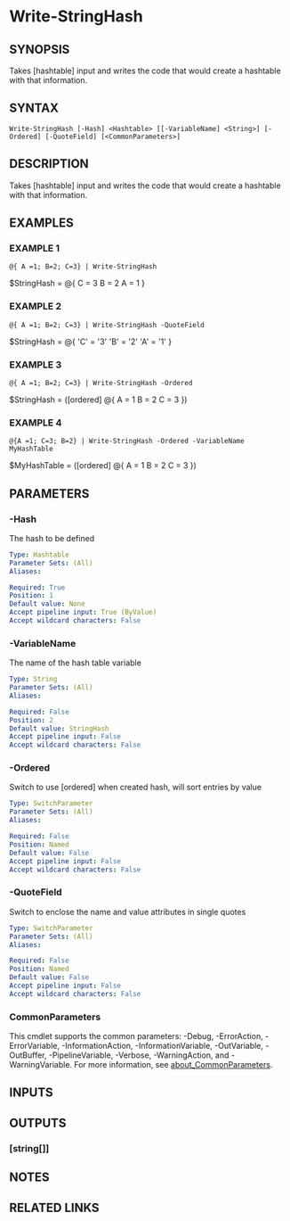 ﻿---
external help file: PoshFunctions-help.xml
Module Name: poshfunctions
online version:
schema: 2.0.0
---

# Write-StringHash

## SYNOPSIS
Takes \[hashtable\] input and writes the code that would create a hashtable with that information.

## SYNTAX

```
Write-StringHash [-Hash] <Hashtable> [[-VariableName] <String>] [-Ordered] [-QuoteField] [<CommonParameters>]
```

## DESCRIPTION
Takes \[hashtable\] input and writes the code that would create a hashtable with that information.

## EXAMPLES

### EXAMPLE 1
```
@{ A =1; B=2; C=3} | Write-StringHash
```

$StringHash = @{
    C = 3
    B = 2
    A = 1
}

### EXAMPLE 2
```
@{ A =1; B=2; C=3} | Write-StringHash -QuoteField
```

$StringHash = @{
    'C' = '3'
    'B' = '2'
    'A' = '1'
}

### EXAMPLE 3
```
@{ A =1; B=2; C=3} | Write-StringHash -Ordered
```

$StringHash = (\[ordered\] @{
    A = 1
    B = 2
    C = 3
})

### EXAMPLE 4
```
@{A =1; C=3; B=2} | Write-StringHash -Ordered -VariableName MyHashTable
```

$MyHashTable = (\[ordered\] @{
    A = 1
    B = 2
    C = 3
})

## PARAMETERS

### -Hash
The hash to be defined

```yaml
Type: Hashtable
Parameter Sets: (All)
Aliases:

Required: True
Position: 1
Default value: None
Accept pipeline input: True (ByValue)
Accept wildcard characters: False
```

### -VariableName
The name of the hash table variable

```yaml
Type: String
Parameter Sets: (All)
Aliases:

Required: False
Position: 2
Default value: StringHash
Accept pipeline input: False
Accept wildcard characters: False
```

### -Ordered
Switch to use \[ordered\] when created hash, will sort entries by value

```yaml
Type: SwitchParameter
Parameter Sets: (All)
Aliases:

Required: False
Position: Named
Default value: False
Accept pipeline input: False
Accept wildcard characters: False
```

### -QuoteField
Switch to enclose the name and value attributes in single quotes

```yaml
Type: SwitchParameter
Parameter Sets: (All)
Aliases:

Required: False
Position: Named
Default value: False
Accept pipeline input: False
Accept wildcard characters: False
```

### CommonParameters
This cmdlet supports the common parameters: -Debug, -ErrorAction, -ErrorVariable, -InformationAction, -InformationVariable, -OutVariable, -OutBuffer, -PipelineVariable, -Verbose, -WarningAction, and -WarningVariable. For more information, see [about_CommonParameters](http://go.microsoft.com/fwlink/?LinkID=113216).

## INPUTS

## OUTPUTS

### [string[]]
## NOTES

## RELATED LINKS
